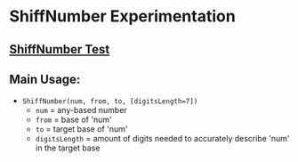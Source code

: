 # ShiffNumber Experimentation

## [ShiffNumber Test](https://ethanthatonekid.github.io/math/shiffnumber)

## Main Usage:
* `ShiffNumber(num, from, to, [digitsLength=7])`
  * `num` = any-based number
  * `from` = base of 'num'
  * `to` = target base of 'num'
  * `digitsLength` = amount of digits needed to accurately describe 'num' in the target base
